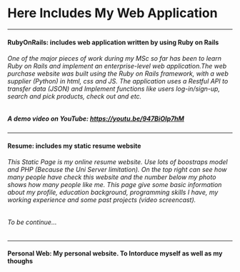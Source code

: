 # Here Includes My Web Application
---
#### RubyOnRails: includes web application written by using Ruby on Rails

###### One of the major pieces of work during my MSc so far has been to learn Ruby on Rails and implement an enterprise-level web application.The web purchase website was built using the Ruby on Rails framework, with a web supplier (Python) in html, css and JS. The application uses a Restful API to transfer data (JSON) and Implement functions like users log-in/sign-up, search and pick products, check out and etc.
##### A demo video on YouTube: https://youtu.be/947BiOIp7hM
---
#### Resume: includes my static resume website
###### This Static Page is my online resume website. Use lots of boostraps model and PHP (Because the Uni Server limitation). On the top right can see how many people have check this website and the number below my photo shows how many people like me. This page give some basic information about my profile, education background, programming skills I have, my working experience and some past projects (video screencast).
###### To be continue... 
---
#### Personal Web: My personal website. To Intorduce myself as well as my thoughs
